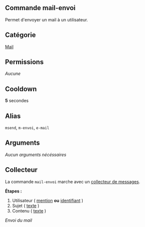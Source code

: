 ## Commande mail-envoi
Permet d'envoyer un mail à un utilisateur.

## Catégorie
[Mail](../categories/mail.md)

## Permissions
*Aucune*

## Cooldown
**5** secondes

## Alias
`msend`, `m-envoi`, `e-mail`

## Arguments
*Aucun arguments nécéssaires*

## Collecteur
La commande `mail-envoi` marche avec un [collecteur de messages](../others/msg-collector.md).

__Étapes :__
1. Utilisateur ( [mention](../others/mentions.md) **ou** [identifiant](../others/id.md) )
2. Sujet ( [texte](../others/texte.md) )
3. Contenu ( [texte](../others/texte.md) )

*Envoi du mail*